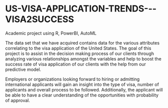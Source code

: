# US-VISA-APPLICATION-TRENDS---VISA2SUCCESS
Academic project using R, PowerBI, AutoML 

The data set that we have acquired contains data for the various attributes correlating to the visa
application of the United States. The goal of this project is to assist in the decision making process
of our clients through analyzing various relationships amongst the variables and help to boost the
success rate of visa application of our clients with the help from our predictive model. 

Employers or organizations looking forward to hiring or admitting international applicants will gain an insight
into the type of visa, number of applicants and overall process to be followed. Additionally, the
applicant will be able to have a clear understanding of the opportunities with probability of
approval. 
